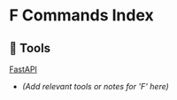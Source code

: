 # F Commands Index

## 🧰 Tools

[FastAPI](./FastAPI.md)
- *(Add relevant tools or notes for 'F' here)*
